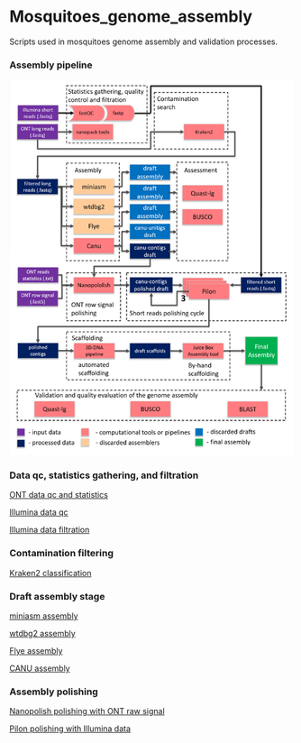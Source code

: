 # Mosquitoes_genome_assembly
Scripts used in mosquitoes genome assembly and validation processes.
### Assembly pipeline
![](pipeline.png)

### Data qc, statistics gathering, and filtration
[ONT data qc and statistics](/data_stats_qc_filtration/ONT_long_reads/qc_and_statistics.md)

[Illumina data qc](/data_stats_qc_filtration/Illumina_data/qc.md)

[Illumina data filtration](/data_stats_qc_filtration/Illumina_data/filtration.md)
### Contamination filtering

[Kraken2 classification](/contamination_search/kraken2.md)
### Draft assembly stage
[miniasm assembly](/draft_assembly/miniasm.md)

[wtdbg2 assembly](/draft_assembly/wtdbg2.md)

[Flye assembly](/draft_assembly/flye.md)

[CANU assembly](/draft_assembly/canu.md)
### Assembly polishing

[Nanopolish polishing with ONT raw signal](/polishing/nanopolish.md)

[Pilon polishing with Illumina data](/draft_assembly/canu.md)

